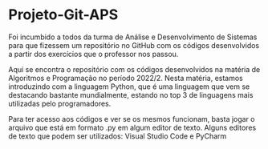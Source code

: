 # Projeto-Git-APS
Foi incumbido a todos da turma de Análise e Desenvolvimento de Sistemas para que fizessem um repositório no GitHub com os códigos desenvolvidos a partir dos exercícios que o professor nos passou. 

Aqui se encontra o repositório com os códigos desenvolvidos na matéria de Algoritmos e Programação no período 2022/2. Nesta matéria, estamos introduzindo com a linguagem Python, que é uma linguagem que vem se destacando bastante mundialmente, estando no top 3 de linguagens mais utilizadas pelo programadores. 

Para ter acesso aos códigos e ver se os mesmos funcionam, basta jogar o arquivo que está em formato .py em algum editor de texto. Alguns editores de texto que podem ser utilizados: Visual Studio Code e PyCharm
